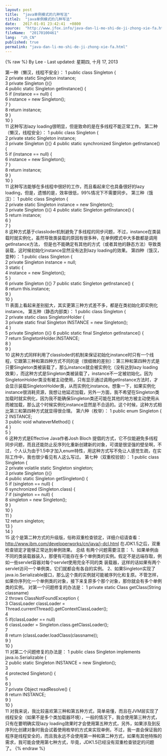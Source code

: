 ```yaml
---
layout: post
title:  "java单例模式的几种写法"
title2:  "java单例模式的几种写法"
date:   2017-01-01 23:42:41  +0800
source:  "http://www.jfox.info/java-dan-li-mo-shi-de-ji-zhong-xie-fa.html"
fileName:  "20170100461"
lang:  "zh_CN"
published: true
permalink: "java-dan-li-mo-shi-de-ji-zhong-xie-fa.html"
---
```

{% raw %}
By Lee - Last updated: 星期四, 十月 17, 2013

第一种（懒汉，线程不安全）：
1 public class Singleton {  
2     private static Singleton instance;  
3     private Singleton (){}   
4     public static Singleton getInstance() {  
5     if (instance == null) {  
6         instance = new Singleton();  
7     }  
8     return instance;  
9     }  
10 }  
11 
这种写法lazy loading很明显，但是致命的是在多线程不能正常工作。
第二种（懒汉，线程安全）：
1 public class Singleton {  
2     private static Singleton instance;  
3     private Singleton (){}
4     public static synchronized Singleton getInstance() {  
5     if (instance == null) {  
6         instance = new Singleton();  
7     }  
8     return instance;  
9     }  
10 }  
11 
这种写法能够在多线程中很好的工作，而且看起来它也具备很好的lazy loading，但是，遗憾的是，效率很低，99%情况下不需要同步。
第三种（饿汉）：
1 public class Singleton {  
2     private static Singleton instance = new Singleton();  
3     private Singleton (){}
4     public static Singleton getInstance() {  
5     return instance;  
6     }  
7 }  
8 
这种方式基于classloder机制避免了多线程的同步问题，不过，instance在类装载时就实例化，虽然导致类装载的原因有很多种，在单例模式中大多数都是调用getInstance方法， 但是也不能确定有其他的方式（或者其他的静态方法）导致类装载，这时候初始化instance显然没有达到lazy loading的效果。
第四种（饿汉，变种）：
1 public class Singleton {  
2     private Singleton instance = null;  
3     static {  
4     instance = new Singleton();  
5     }  
6     private Singleton (){}
7     public static Singleton getInstance() {  
8     return this.instance;  
9     }  
10 }  
11 
表面上看起来差别挺大，其实更第三种方式差不多，都是在类初始化即实例化instance。
第五种（静态内部类）：
1 public class Singleton {  
2     private static class SingletonHolder {  
3     private static final Singleton INSTANCE = new Singleton();  
4     }  
5     private Singleton (){}
6     public static final Singleton getInstance() {  
7         return SingletonHolder.INSTANCE;  
8     }  
9 }  
10 
这种方式同样利用了classloder的机制来保证初始化instance时只有一个线程，它跟第三种和第四种方式不同的是（很细微的差别）：第三种和第四种方式是只要Singleton类被装载了，那么instance就会被实例化（没有达到lazy loading效果），而这种方式是Singleton类被装载了，instance不一定被初始化。因为SingletonHolder类没有被主动使用，只有显示通过调用getInstance方法时，才会显示装载SingletonHolder类，从而实例化instance。想象一下，如果实例化instance很消耗资源，我想让他延迟加载，另外一方面，我不希望在Singleton类加载时就实例化，因为我不能确保Singleton类还可能在其他的地方被主动使用从而被加载，那么这个时候实例化instance显然是不合适的。这个时候，这种方式相比第三和第四种方式就显得很合理。
第六种（枚举）：
1 public enum Singleton {  
2     INSTANCE;  
3     public void whateverMethod() {  
4     }  
5 }  
6 
这种方式是Effective Java作者Josh Bloch 提倡的方式，它不仅能避免多线程同步问题，而且还能防止反序列化重新创建新的对象，可谓是很坚强的壁垒啊，不过，个人认为由于1.5中才加入enum特性，用这种方式写不免让人感觉生疏，在实际工作中，我也很少看见有人这么写过。
第七种（双重校验锁）：
1 public class Singleton {  
2     private volatile static Singleton singleton;  
3     private Singleton (){}   
4     public static Singleton getSingleton() {  
5     if (singleton == null) {  
6         synchronized (Singleton.class) {  
7         if (singleton == null) {  
8             singleton = new Singleton();  
9         }  
10         }  
11     }  
12     return singleton;  
13     }  
14 }  
15 
这个是第二种方式的升级版，俗称双重检查锁定，详细介绍请查看：http://www.ibm.com/developerworks/cn/java/j-dcl.html
在JDK1.5之后，双重检查锁定才能够正常达到单例效果。
总结
有两个问题需要注意：
1、如果单例由不同的类装载器装入，那便有可能存在多个单例类的实例。假定不是远端存取，例如一些servlet容器对每个servlet使用完全不同的类  装载器，这样的话如果有两个servlet访问一个单例类，它们就都会有各自的实例。
2、如果Singleton实现了java.io.Serializable接口，那么这个类的实例就可能被序列化和复原。不管怎样，如果你序列化一个单例类的对象，接下来复原多个那个对象，那你就会有多个单例类的实例。
对第一个问题修复的办法是：
1 private static Class getClass(String classname)      
2                                          throws ClassNotFoundException {     
3       ClassLoader classLoader = Thread.currentThread().getContextClassLoader();     
4       
5       if(classLoader == null)     
6          classLoader = Singleton.class.getClassLoader();     
7       
8       return (classLoader.loadClass(classname));     
9    }     
10 }  
11 
对第二个问题修复的办法是： 
1 public class Singleton implements java.io.Serializable {     
2    public static Singleton INSTANCE = new Singleton();     
3       
4    protected Singleton() {     
5         
6    }     
7    private Object readResolve() {     
8             return INSTANCE;     
9       }    
10 }   
11 
对我来说，我比较喜欢第三种和第五种方式，简单易懂，而且在JVM层实现了线程安全（如果不是多个类加载器环境），一般的情况下，我会使用第三种方式，只有在要明确实现lazy loading效果时才会使用第五种方式，另外，如果涉及到反序列化创建对象时我会试着使用枚举的方式来实现单例，不过，我一直会保证我的程序是线程安全的，而且我永远不会使用第一种和第二种方式，如果有其他特殊的需求，我可能会使用第七种方式，毕竟，JDK1.5已经没有双重检查锁定的问题了。
{% endraw %}